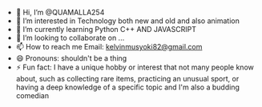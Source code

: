 - 👋 Hi, I’m @QUAMALLA254
- 👀 I’m interested in Technology both new and old and also animation
- 🌱 I’m currently learning Python C++ AND JAVASCRIPT 
- 💞️ I’m looking to collaborate on ...
- 📫 How to reach me Email: kelvinmusyoki82@gmail.com
- 😄 Pronouns: shouldn't be a thing
- ⚡ Fun fact: I have a unique hobby or interest that not many people know about, such as collecting rare items, practicing an unusual sport, or having a deep knowledge of a specific topic and I'm also a budding comedian 

<!---
QUAMALLA254/QUAMALLA254 is a ✨ special ✨ repository because its `README.md` (this file) appears on your GitHub profile.
You can click the Preview link to take a look at your changes.
--->
